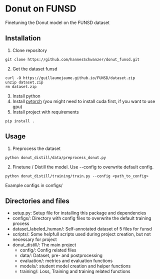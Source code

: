 # Donut on FUNSD
Finetuning the Donut model on the FUNSD dataset

## Installation
1. Clone repository
```
git clone https://github.com/hannesSchwanzer/donut_funsd.git
```
2. Get the dataset funsd
```
curl -O https://guillaumejaume.github.io/FUNSD/dataset.zip
unzip dataset.zip
rm dataset.zip
```
3. Install python
4. Install [pytorch](https://pytorch.org/get-started/locally/) (you might need to install cuda first, if you want to use gpu)
5. Install project with requirements
```
pip install .
```

## Usage
1. Preprocess the dataset
``` 
python donut_distill/data/preprocess_donut.py
```
2. Finetune / Distill the model. Use --config to overwrite default config.
```
python donut_distill/training/train.py --config <path_to_config>
```
Example configs in configs/


## Directories and files
- setup.py: Setup file for installing this package and dependencies
- configs/: Directory with config files to overwrite the default training process
- dataset_labeled_human/: Self-annotated dataset of 5 files for funsd
- scripts/: Some helpfull scripts used during project creation, but not necessary for project
- donut_distill/: The main project
    - config/: Config related files
    - data/: Dataset, pre- and postprocessing
    - evaluation/: metrics and evaluation functions
    - models/: student model creation and helper functions
    - training/: Loss, Training and training related functions
